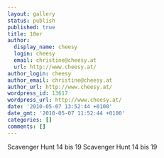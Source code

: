 ```yaml
---
layout: gallery
status: publish
published: true
title: 10er
author:
  display_name: cheesy
  login: cheesy
  email: christine@cheesy.at
  url: http://www.cheesy.at/
author_login: cheesy
author_email: christine@cheesy.at
author_url: http://www.cheesy.at/
wordpress_id: 13617
wordpress_url: http://www.cheesy.at/
date: '2010-05-07 13:52:44 +0100'
date_gmt: '2010-05-07 11:52:44 +0100'
categories: []
comments: []
---
```

<!--:de-->Scavenger Hunt 14 bis 19
<!--:--><!--:en-->Scavenger Hunt 14 bis 19
<!--:-->
